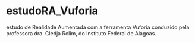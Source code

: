 # estudoRA_Vuforia
estudo de Realidade Aumentada com a ferramenta Vuforia conduzido pela professora dra. Cledja Rolim, do Instituto Federal de Alagoas. 
